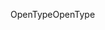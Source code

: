 <span data-ttu-id="3de31-101">OpenType</span><span class="sxs-lookup"><span data-stu-id="3de31-101">OpenType</span></span>